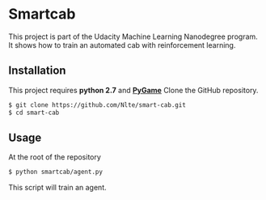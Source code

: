 # Smartcab
This project is part of the Udacity Machine Learning Nanodegree program.
It shows how to train an automated cab with reinforcement learning.

## Installation
This project requires **python 2.7** and [**PyGame**](https://www.pygame.org/wiki/GettingStarted)
Clone the GitHub repository.
```sh
$ git clone https://github.com/Nlte/smart-cab.git
$ cd smart-cab
```

## Usage
At the root of the repository
```sh
$ python smartcab/agent.py
```
This script will train an agent.
